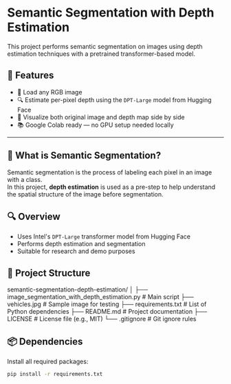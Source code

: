 # Semantic Segmentation with Depth Estimation

This project performs semantic segmentation on images using depth estimation techniques with a pretrained transformer-based model.
## 📌 Features

- 🌄 Load any RGB image
- 🔍 Estimate per-pixel depth using the `DPT-Large` model from Hugging Face
- 🎨 Visualize both original image and depth map side by side
- 📚 Google Colab ready — no GPU setup needed locally

---

## 🧠 What is Semantic Segmentation?

Semantic segmentation is the process of labeling each pixel in an image with a class.  
In this project, **depth estimation** is used as a pre-step to help understand the spatial structure of the image before segmentation.

## 🔍 Overview

- Uses Intel's `DPT-Large` transformer model from Hugging Face
- Performs depth estimation and segmentation
- Suitable for research and demo purposes

## 📁 Project Structure
semantic-segmentation-depth-estimation/
│
├── image_segmentation_with_depth_estimation.py  # Main script
├── vehicles.jpg                                 # Sample image for testing
├── requirements.txt                             # List of Python dependencies
├── README.md                                    # Project documentation
├── LICENSE                                      # License file (e.g., MIT)
└── .gitignore                                   # Git ignore rules

## 📦 Dependencies

Install all required packages:

```bash
pip install -r requirements.txt
